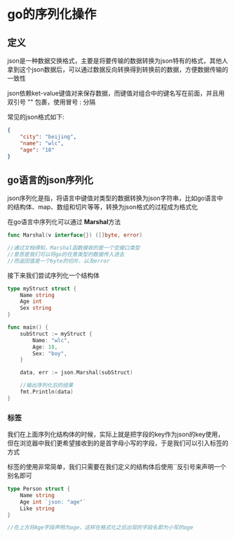 # go的序列化操作
## 定义
json是一种数据交换格式，主要是将要传输的数据转换为json特有的格式，其他人拿到这个json数据后，可以通过数据反向转换得到转换前的数据，方便数据传输的一致性

json依赖ket-value键值对来保存数据，而键值对组合中的键名写在前面，并且用双引号 "" 包裹，使用冒号 : 分隔

常见的json格式如下:
```json
{
    "city": "beijing",
    "name": "wlc",
    "age": "18"
}
```

## go语言的json序列化
json序列化是指，将语言中键值对类型的数据转换为json字符串，比如go语言中的结构体、map、数组和切片等等，转换为json格式的过程成为格式化

在go语言中序列化可以通过 **Marshal**方法
```go
func Marshal(v interface{}) ([]byte, error)

//通过文档得知，Marshal函数接收的是一个空接口类型
//意思是我们可以将go的任意类型的数据传入进去
//而返回值是一个byte的切片，以及error
```

接下来我们尝试序列化一个结构体
```go
type myStruct struct {
    Name string
    Age int 
    Sex string
}

func main() {
    subStruct := myStruct {
        Name: "wlc",
        Age: 18,
        Sex: "boy",
    }

    data, err := json.Marshal(subStruct)

    //输出序列化后的结果
    fmt.Println(data)
}
```

### 标签
我们在上面序列化结构体的时候，实际上就是把字段的key作为json的key使用，但在浏览器中我们更希望接收到的是首字母小写的字段，于是我们可以引入标签的方式

标签的使用非常简单，我们只需要在我们定义的结构体后使用``反引号来声明一个别名即可

```go
type Person struct {
    Name string
    Age int `json: "age"`
    Like string
}

//在上方将Age字段声明为age，这样在格式化之后出现的字段名即为小写的age
```